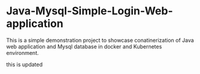 # Java-Mysql-Simple-Login-Web-application

This is a simple demonstration project to showcase conatinerization of Java web application and Mysql database in docker and Kubernetes environment.

this is updated
